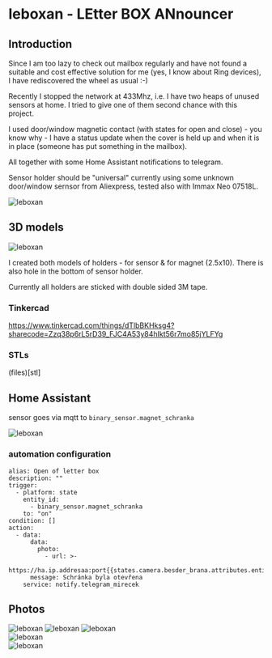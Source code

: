 # leboxan - LEtter BOX ANnouncer

## Introduction
Since I am too lazy to check out mailbox regularly and have not found a suitable and cost effective solution for me (yes, I know about Ring devices), I have rediscovered the wheel as usual :-)

Recently I stopped the network at 433Mhz, i.e. I have two heaps of unused sensors at home. I tried to give one of them second chance with this project.

I used door/window magnetic contact (with states for open and close) - you know why - I have a status update when the cover is held up and when it is in place (someone has put something in the mailbox).

All together with some Home Assistant notifications to telegram.

Sensor holder should be "universal" currently using some unknown door/window sernsor from Aliexpress, tested also with Immax Neo 07518L.

![leboxan](pic/IMG_20230123_123502.jpg)

## 3D models

![leboxan](pic/leboxan-tinkercad.png) 

I created both models of holders - for sensor & for magnet (2.5x10). There is also hole in the bottom of sensor holder.

Currently all holders are sticked with double sided 3M tape.


### Tinkercad

https://www.tinkercad.com/things/dTlbBKHksg4?sharecode=Zzq38p6rL5rD39_FJC4A53y84hIkt56r7mo85jYLFYg

### STLs

(files)[stl]

## Home Assistant

sensor goes via mqtt to `binary_sensor.magnet_schranka`

![leboxan](conf/leboxan-ha-1.png) 


### automation configuration
```
alias: Open of letter box
description: ""
trigger:
  - platform: state
    entity_id:
      - binary_sensor.magnet_schranka
    to: "on"
condition: []
action:
  - data:
      data:
        photo:
          - url: >-
              https://ha.ip.addresaa:port{{states.camera.besder_brana.attributes.entity_picture}}
      message: Schránka byla otevřena
    service: notify.telegram_mirecek
```

## Photos

![leboxan](pic/IMG_20230123_123331.jpg) 
![leboxan](pic/IMG_20230123_123338.jpg) 
![leboxan](pic/IMG_20230123_123352.jpg)                                        
![leboxan](pic/IMG_20230123_123450.jpg)     
![leboxan](pic/IMG_20230123_123502.jpg)

